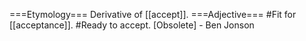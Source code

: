 ===Etymology===
Derivative of [[accept]].
===Adjective===
#Fit for [[acceptance]].
#Ready to accept. [Obsolete] - Ben Jonson